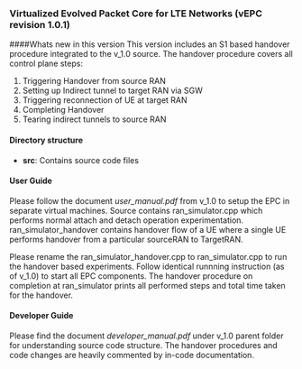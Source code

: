 ### Virtualized Evolved Packet Core for LTE Networks (vEPC revision 1.0.1)

####Whats new in this version
This version includes an S1 based handover procedure integrated to the v_1.0 source. The handover procedure covers all control plane steps:

1) Triggering Handover from source RAN
2) Setting up Indirect tunnel to target RAN via SGW
3) Triggering reconnection of UE at target RAN
4) Completing Handover
5) Tearing indirect tunnels to source RAN


#### Directory structure

- **src**: Contains source code files
#### User Guide

Please follow the document *user_manual.pdf* from v_1.0 to setup the EPC in separate virtual machines. Source contains ran_simulator.cpp which performs normal attach and detach operation experimentation. ran_simulator_handover contains handover flow of a UE where a single UE performs handover from a particular sourceRAN to TargetRAN.

Please rename the ran_simulator_handover.cpp to ran_simulator.cpp to run the handover based experiments. Follow identical runnning instruction (as of v_1.0) to start all EPC components. The handover procedure on completion at ran_simulator prints all performed steps and total time taken for the handover.
#### Developer Guide

Please find the document *developer_manual.pdf* under v_1.0 parent folder for understanding source code structure. The handover procedures and code changes are heavily commented by in-code documentation.

